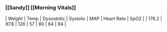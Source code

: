 ### [[Sandy]] [[Morning Vitals]]
| Weight | Temp | Dysostotic | Systolic | MAP | Heart Rate | SpO2 |
| 176.2 | 97.6 | 126 | 57 | 80 | 64 | 94 |
